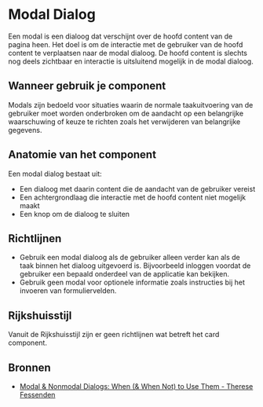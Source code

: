 # Modal Dialog

Een modal is een dialoog dat verschijnt over de hoofd content van de pagina heen. Het doel is om de interactie met de gebruiker van de hoofd content te verplaatsen naar de modal dialoog. De hoofd content is slechts nog deels zichtbaar en interactie is uitsluitend mogelijk in de modal dialoog.

## Wanneer gebruik je component

Modals zijn bedoeld voor situaties waarin de normale taakuitvoering van de gebruiker moet worden onderbroken om de aandacht op een belangrijke waarschuwing of keuze te richten zoals het verwijderen van belangrijke gegevens.

## Anatomie van het component

Een modal dialog bestaat uit:

- Een dialoog met daarin content die de aandacht van de gebruiker vereist
- Een achtergrondlaag die interactie met de hoofd content niet mogelijk maakt
- Een knop om de dialoog te sluiten

## Richtlijnen

- Gebruik een modal dialoog als de gebruiker alleen verder kan als de taak binnen het dialoog uitgevoerd is. Bijvoorbeeld inloggen voordat de gebruiker een bepaald onderdeel van de applicatie kan bekijken.
- Gebruik geen modal voor optionele informatie zoals instructies bij het invoeren van formuliervelden.

## Rijkshuisstijl

Vanuit de Rijkshuisstijl zijn er geen richtlijnen wat betreft het card component.

## Bronnen

- [Modal & Nonmodal Dialogs: When (& When Not) to Use Them - Therese Fessenden](https://web.archive.org/web/20211006165951/https://www.nngroup.com/articles/modal-nonmodal-dialog/)
